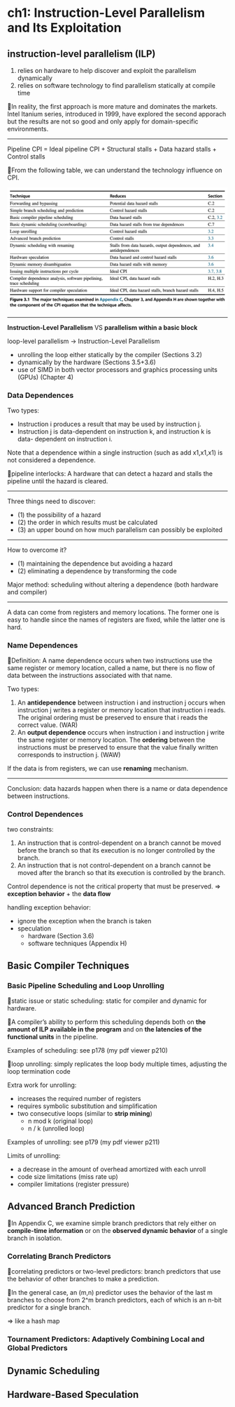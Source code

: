 # ch1: Instruction-Level Parallelism and Its Exploitation

## instruction-level parallelism (ILP)

1. relies on hardware to help discover and exploit the parallelism dynamically
2. relies on software technology to find parallelism statically at compile time

👧In reality, the first approach is more mature and dominates the markets.  Intel Itanium series, introduced in 1999, have explored the second apporach but the results are not so good and only apply for domain-specific environments.

---

Pipeline CPI = Ideal pipeline CPI + Structural stalls + Data hazard stalls + Control stalls

👧From the following table, we can understand the technology influence on CPI.

![](image/2020-09-10-technique-help.jpg)

---

**Instruction-Level Parallelism** VS **parallelism within a basic block**

loop-level parallelism -> Instruction-Level Parallelism
* unrolling the loop either statically by the compiler (Sections 3.2)
* dynamically by the hardware (Sections 3.5+3.6)
* use of SIMD in both vector processors and graphics processing units (GPUs) (Chapter 4)

### Data Dependences

Two types:
* Instruction i produces a result that may be used by instruction j.
* Instruction j is data-dependent on instruction k, and instruction k is data- dependent on instruction i.

Note that a dependence within a single instruction (such as add x1,x1,x1) is not considered a dependence.


📗pipeline interlocks: A hardware that can detect a hazard and stalls the pipeline until the hazard is cleared.

---

Three things need to discover:
* (1) the possibility of a hazard
* (2) the order in which results must be calculated
* (3) an upper bound on how much parallelism can possibly be exploited

---

How to overcome it?
*  (1) maintaining the dependence but avoiding a hazard
*  (2) eliminating a dependence by transforming the code

Major method: scheduling without altering a dependence (both hardware and compiler)

---

A data can come from registers and memory locations. The former one is easy to handle since the names of registers are fixed, while the latter one is hard.

### Name Dependences

📗Definition: A name dependence occurs when two instructions use the same register or memory location, called a name, but there is no flow of data between the instructions associated with that name.

Two types:
1. An **antidependence** between instruction i and instruction j occurs when instruction j writes a register or memory location that instruction i reads. The original ordering must be preserved to ensure that i reads the correct value. (WAR)
2. An **output dependence** occurs when instruction i and instruction j write the same register or memory location. The **ordering** between the instructions must be preserved to ensure that the value finally written corresponds to instruction j. (WAW)


If the data is from registers, we can use **renaming** mechanism.

---

Conclusion: data hazards happen when there is a name or data dependence between instructions. 

### Control Dependences

two constraints:
1. An instruction that is control-dependent on a branch cannot be moved before the branch so that its execution is no longer controlled by the branch.
2. An instruction that is not control-dependent on a branch cannot be moved after the branch so that its execution is controlled by the branch.

Control dependence is not the critical property that must be preserved. => **exception behavior** + the **data flow**

handling exception behavior:
* ignore the exception when the branch is taken
* speculation 
  * hardware (Section 3.6)
  * software techniques (Appendix H)


## Basic Compiler Techniques

### Basic Pipeline Scheduling and Loop Unrolling

👧static issue or static scheduling: static for compiler and dynamic for hardware.

📗A compiler’s ability to perform this scheduling depends both on **the amount of ILP available in the program** and on **the latencies of the functional units** in the pipeline.

Examples of scheduling: see p178 (my pdf viewer p210)

📗loop unrolling: simply replicates the loop body multiple times, adjusting the loop termination code

Extra work for unrolling:
* increases the required number of registers
* requires symbolic substitution and simplification
* two consecutive loops (similar to **strip mining**)
  * n mod k (original loop)
  * n / k (unrolled loop)

Examples of unrolling: see p179 (my pdf viewer p211)

Limits of unrolling:
* a decrease in the amount of overhead amortized with each unroll
* code size limitations (miss rate up)
* compiler limitations (register pressure)

## Advanced Branch Prediction

📗In Appendix C, we examine simple branch predictors that rely either on **compile-time information** or on the **observed dynamic behavior** of a single branch in isolation.


### Correlating Branch Predictors

📗correlating predictors or two-level predictors: branch predictors that use the behavior of other branches to make a prediction.


📗In the general case, an (m,n) predictor uses the behavior of the last m branches to choose from 2^m branch predictors, each of which is an n-bit predictor for a single branch.

=> like a hash map



### Tournament Predictors: Adaptively Combining Local and Global Predictors

## Dynamic Scheduling


## Hardware-Based Speculation


## 